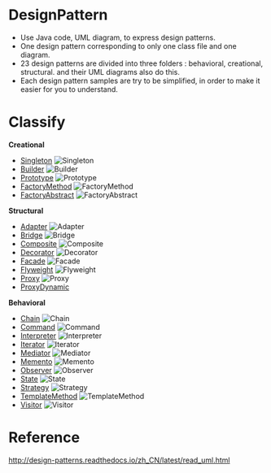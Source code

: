 # DesignPattern
- Use Java code, UML diagram, to express design patterns.
- One design pattern corresponding to only one class file and one diagram.
- 23 design patterns are divided into three folders : behavioral, creational, structural. and their UML diagrams also do this.
- Each design pattern samples are try to be simplified, in order to make it easier for you to understand.

# Classify

**Creational**

- [Singleton](../master/JavaCodes/creational/Singleton.java)
	![Singleton](../master/UmlDiagram/creational/Singleton.png)
- [Builder](../master/JavaCodes/creational/Builder.java)
	![Builder](../master/UmlDiagram/creational/Builder.png)
- [Prototype](../master/JavaCodes/creational/Prototype.java)
	![Prototype](../master/UmlDiagram/creational/Prototype.png)
- [FactoryMethod](../master/JavaCodes/creational/FactoryMethod.java)
	![FactoryMethod](../master/UmlDiagram/creational/FactoryMethod.png)
- [FactoryAbstract](../master/JavaCodes/creational/FactoryAbstract.java)
	![FactoryAbstract](../master/UmlDiagram/creational/FactoryAbstract.png)

**Structural**

- [Adapter](../master/JavaCodes/structural/Adapter.java)
	![Adapter](../master/UmlDiagram/structural/Adapter.png)
- [Bridge](../master/JavaCodes/structural/Bridge.java)
	![Bridge](../master/UmlDiagram/structural/Bridge.png)
- [Composite](../master/JavaCodes/structural/Composite.java)
	![Composite](../master/UmlDiagram/structural/Composite.png)
- [Decorator](../master/JavaCodes/structural/Decorator.java)
	![Decorator](../master/UmlDiagram/structural/Decorator.png)
- [Facade](../master/JavaCodes/structural/Facade.java)
	![Facade](../master/UmlDiagram/structural/Facade.png)
- [Flyweight](../master/JavaCodes/structural/Flyweight.java)
	![Flyweight](../master/UmlDiagram/structural/Flyweight.png)
- [Proxy](../master/JavaCodes/structural/Proxy.java)
	![Proxy](../master/UmlDiagram/structural/Proxy.png)
- [ProxyDynamic](../master/JavaCodes/structural/ProxyDynamic.java)

**Behavioral**

- [Chain](../master/JavaCodes/behavioral/Chain.java)
	![Chain](../master/UmlDiagram/behavioral/Chain.png)
- [Command](../master/JavaCodes/behavioral/Command.java)
	![Command](../master/UmlDiagram/behavioral/Command.png)
- [Interpreter](../master/JavaCodes/behavioral/Interpreter.java)
	![Interpreter](../master/UmlDiagram/behavioral/Interpreter.png)
- [Iterator](../master/JavaCodes/behavioral/Iterator.java)
	![Iterator](../master/UmlDiagram/behavioral/Iterator.png)
- [Mediator](../master/JavaCodes/behavioral/Mediator.java)
	![Mediator](../master/UmlDiagram/behavioral/Mediator.png)
- [Memento](../master/JavaCodes/behavioral/Memento.java)
	![Memento](../master/UmlDiagram/behavioral/Memento.png)
- [Observer](../master/JavaCodes/behavioral/Observer.java)
	![Observer](../master/UmlDiagram/behavioral/Observer.png)
- [State](../master/JavaCodes/behavioral/State.java)
	![State](../master/UmlDiagram/behavioral/State.png)
- [Strategy](../master/JavaCodes/behavioral/Strategy.java)
	![Strategy](../master/UmlDiagram/behavioral/Strategy.png)
- [TemplateMethod](../master/JavaCodes/behavioral/TemplateMethod.java)
	![TemplateMethod](../master/UmlDiagram/behavioral/TemplateMethod.png)
- [Visitor](../master/JavaCodes/behavioral/Visitor.java)
	![Visitor](../master/UmlDiagram/behavioral/Visitor.png)
  ​

# Reference

http://design-patterns.readthedocs.io/zh_CN/latest/read_uml.html